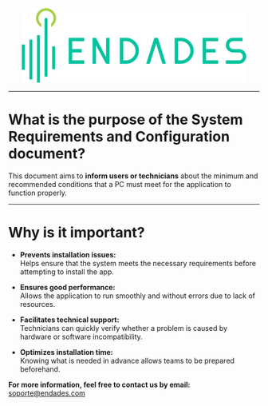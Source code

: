 <!-- [![Endades](Imagenes/endades.png)](https://endades.com/) -->

<div style="display: flex; justify-content: center;">
  <a href="https://endades.com/en/">
    <img src="../images/endades.png" alt="Endades" width="450" />
  </a>
</div>

---

# What is the purpose of the System Requirements and Configuration document?

This document aims to **inform users or technicians** about the minimum and recommended conditions that a PC must meet for the application to function properly.

---

# Why is it important?

- **Prevents installation issues:**  
  Helps ensure that the system meets the necessary requirements before attempting to install the app.

- **Ensures good performance:**  
  Allows the application to run smoothly and without errors due to lack of resources.

- **Facilitates technical support:**  
  Technicians can quickly verify whether a problem is caused by hardware or software incompatibility.

- **Optimizes installation time:**  
  Knowing what is needed in advance allows teams to be prepared beforehand.


**For more information, feel free to contact us by email:**  
[soporte@endades.com](mailto:soporte@endades.com)
